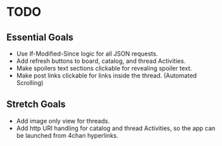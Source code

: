 TODO
====

Essential Goals
---------------

* Use If-Modified-Since logic for all JSON requests.
* Add refresh buttons to board, catalog, and thread Activities.
* Make spoilers text sections clickable for revealing spoiler text.
* Make post links clickable for links inside the thread. (Automated Scrolling)

Stretch Goals
-------------

* Add image only view for threads.
* Add http URI handling for catalog and thread Activities, so the app can
  be launched from 4chan hyperlinks.

